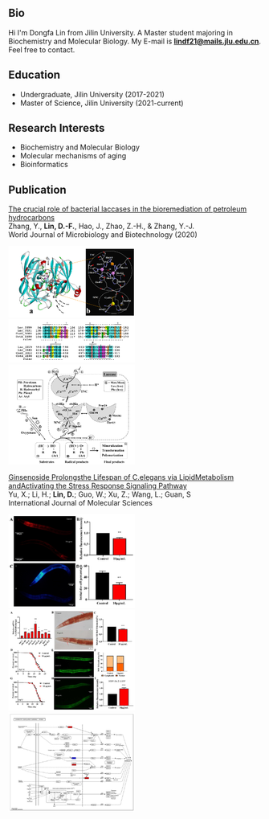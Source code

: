 ## Bio

Hi I'm Dongfa Lin from Jilin University. A Master student majoring in Biochemistry and Molecular Biology. My E-mail is **lindf21@mails.jlu.edu.cn**. Feel free to contact.


## Education

- Undergraduate, Jilin University (2017-2021)
- Master of Science, Jilin University (2021-current)


##  Research Interests

- Biochemistry and Molecular Biology
- Molecular mechanisms of aging 
- Bioinformatics

## Publication

[The crucial role of bacterial laccases in the bioremediation of petroleum hydrocarbons](https://sci-hub.se/10.1007/s11274-020-02888-1) 
</br>Zhang, Y., **Lin, D.-F.**, Hao, J., Zhao, Z.-H., & Zhang, Y.-J.
</br>World Journal of Microbiology and Biotechnology  (2020) 


<img src="/1.png" width=50% />

<img src="/2.png" width=50% />

<img src="/3.png" width=50% />


[Ginsenoside Prolongsthe Lifespan of C.elegans via LipidMetabolism andActivating the Stress Response
Signaling Pathway](https://www.mdpi.com/1422-0067/22/18/9668#:~:text=Ginsenoside%20Prolongs%20the%20Lifespan%20of%20C.%20elegans%20via,Metabolism%20and%20Activating%20the%20Stress%20Response%20Signaling%20Pathway)
<br/>Yu, X.; Li, H.; **Lin, D.**; Guo, W.; Xu, Z.; Wang, L.; Guan, S
<br/>International Journal of Molecular Sciences



<img src="/4.jpg" width=50% />

<img src="/5.jpg" width=50% />

<img src="/7.jpg" width=50% />


